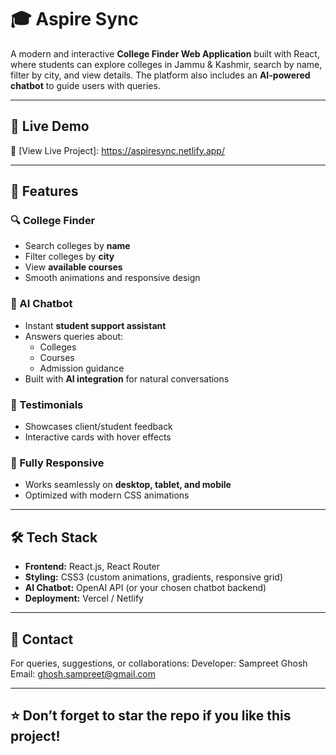 # 🎓 Aspire Sync

A modern and interactive **College Finder Web Application** built with React, where students can explore colleges in Jammu & Kashmir, search by name, filter by city, and view details. The platform also includes an **AI-powered chatbot** to guide users with queries.

---

## 🚀 Live Demo
🔗 [View Live Project]: https://aspiresync.netlify.app/

---

## 📌 Features

### 🔍 College Finder
- Search colleges by **name**  
- Filter colleges by **city**  
- View **available courses**  
- Smooth animations and responsive design  

### 🤖 AI Chatbot
- Instant **student support assistant**  
- Answers queries about:
  - Colleges
  - Courses
  - Admission guidance  
- Built with **AI integration** for natural conversations  

### 🌟 Testimonials
- Showcases client/student feedback  
- Interactive cards with hover effects  

### 📱 Fully Responsive
- Works seamlessly on **desktop, tablet, and mobile**  
- Optimized with modern CSS animations  

---

## 🛠️ Tech Stack
- **Frontend:** React.js, React Router  
- **Styling:** CSS3 (custom animations, gradients, responsive grid)  
- **AI Chatbot:** OpenAI API (or your chosen chatbot backend)  
- **Deployment:** Vercel / Netlify  

---

## 📧 Contact
For queries, suggestions, or collaborations:
Developer: Sampreet Ghosh
Email: ghosh.sampreet@gmail.com

---

## ⭐ Don’t forget to star the repo if you like this project!

